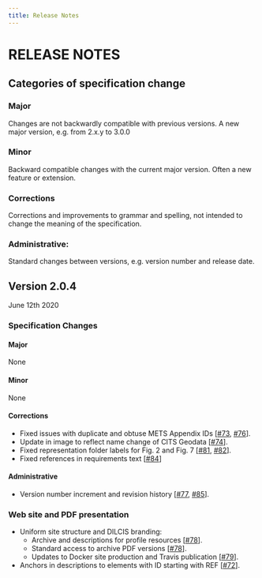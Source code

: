 ```yaml
---
title: Release Notes
---
```


RELEASE NOTES
=============

Categories of specification change
-----------------------------------

### Major
Changes are not backwardly compatible with previous versions.
A new major version, e.g. from 2.x.y to 3.0.0

### Minor
Backward compatible changes with the current major version.
Often a new feature or extension.

### Corrections
Corrections and improvements to grammar and spelling, not intended
to change the meaning of the specification.

### Administrative:
Standard changes between versions, e.g. version number and release date.

Version 2.0.4
-------------
June 12th 2020

### Specification Changes

#### Major
None

#### Minor
None

#### Corrections
- Fixed issues with duplicate and obtuse METS Appendix IDs [[#73][], [#76][]].
- Update in image to reflect name change of CITS Geodata [[#74][]].
- Fixed representation folder labels for Fig. 2 and Fig. 7 [[#81][], [#82][]].
- Fixed references in requirements text [[#84][]]

#### Administrative
- Version number increment and revision history [[#77][], [#85][]].

### Web site and PDF presentation
- Uniform site structure and DILCIS branding:
  + Archive and descriptions for profile resources [[#78][]].
  + Standard access to archive PDF versions [[#78][]].
  + Updates to Docker site production and Travis publication [[#79][]].
- Anchors in descriptions to elements with ID starting with REF [[#72][]].

[#85]: https://github.com/DILCISBoard/E-ARK-SIP/pull/85
[#84]: https://github.com/DILCISBoard/E-ARK-SIP/pull/84
[#82]: https://github.com/DILCISBoard/E-ARK-SIP/pull/82
[#81]: https://github.com/DILCISBoard/E-ARK-SIP/pull/81
[#79]: https://github.com/DILCISBoard/E-ARK-SIP/pull/79
[#78]: https://github.com/DILCISBoard/E-ARK-SIP/pull/78
[#77]: https://github.com/DILCISBoard/E-ARK-SIP/pull/77
[#76]: https://github.com/DILCISBoard/E-ARK-SIP/pull/76
[#74]: https://github.com/DILCISBoard/E-ARK-SIP/issues/74
[#73]: https://github.com/DILCISBoard/E-ARK-SIP/issues/73
[#72]: https://github.com/DILCISBoard/E-ARK-SIP/issues/72
